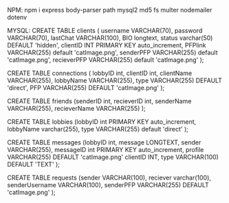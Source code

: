 NPM:
npm i express body-parser path mysql2 md5 fs multer nodemailer dotenv


MYSQL:
CREATE TABLE clients (
username VARCHAR(70),
 password VARCHAR(70), 
lastChat VARCHAR(100), 
BIO longtext, 
status varchar(50) DEFAULT 'hidden', 
clientID INT PRIMARY KEY auto_increment, 
PFPlink VARCHAR(255) default 'catImage.png', 
senderPFP VARCHAR(255) default 'catImage.png', 
recieverPFP VARCHAR(255) default 'catImage.png'
);

CREATE TABLE connections (
lobbyID int,
clientID int,
clientName VARCHAR(255),
lobbyName VARCHAR(255),
type VARCHAR(255) DEFAULT 'direct',
 PFP VARCHAR(255) DEFAULT 'catImage.png'
);


CREATE TABLE friends (senderID int,
 recieverID int,
 senderName VARCHAR(255),
 recieverName VARCHAR(255)
 );

CREATE TABLE lobbies (lobbyID int PRIMARY KEY auto_increment,
 lobbyName varchar(255),
 type VARCHAR(255) default 'direct'
 );

CREATE TABLE messages (lobbyID int,
 message LONGTEXT,
 sender VARCHAR(255),
 messageID int PRIMARY KEY auto_increment,
 profile VARCHAR(255) DEFAULT 'catImage.png'
 clientID INT,
 type VARCHAR(100) DEFAULT 'TEXT'
 );

CREATE TABLE requests (sender VARCHAR(100),
 reciever varchar(100),
 senderUsername VARCHAR(100),
 senderPFP VARCHAR(255) DEFAULT 'catImage.png'
 );
